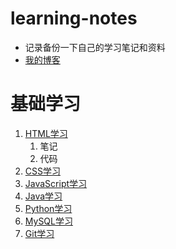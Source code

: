 # learning-notes
- 记录备份一下自己的学习笔记和资料
- [我的博客](http://www.taoyuhong.com "悬停显示")
# 基础学习 #
1. [HTML学习](./HTML)
	1. 笔记
	2. 代码
1. [CSS学习](./CSS)
1. [JavaScript学习](./JavaScript)
1. [Java学习](./Java)
1. [Python学习](./Python)
1. [MySQL学习](./MySQL)
1. [Git学习](./Git)

